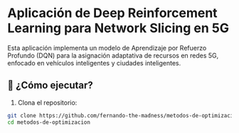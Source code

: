 # Aplicación de Deep Reinforcement Learning para Network Slicing en 5G

Esta aplicación implementa un modelo de Aprendizaje por Refuerzo Profundo (DQN) para la asignación adaptativa de recursos en redes 5G, enfocado en vehículos inteligentes y ciudades inteligentes.

## 🚀 ¿Cómo ejecutar?

1. Clona el repositorio:
```bash
git clone https://github.com/fernando-the-madness/metodos-de-optimizacion.git
cd metodos-de-optimizacion
